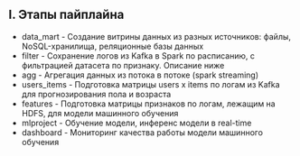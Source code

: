 ## I. Этапы пайплайна

* data_mart - Создание витрины данных из разных источников: файлы, NoSQL-хранилища, реляционные базы данных
* filter - Сохранение логов из Kafka в Spark по расписанию, с фильтрацией датасета по признаку. Описание ниже
* agg - Агрегация данных из потока в потоке (spark streaming)
* users_items - Подготовка матрицы users x items по логам из Kafka для прогнозирования пола и возраста
* features - Подготовка матрицы признаков по логам, лежащим на HDFS, для модели машинного обучения
* mlproject - Обучение модели, инференс модели в real-time
* dashboard - Мониторинг качества работы модели машинного обучения
